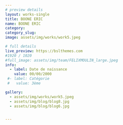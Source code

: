 ```yaml
---
# preview details
layout: works-single
title: BOONE ERIC
name: BOONE ERIC
category:  
category_slug: 
image: assets/img/works/work5.jpeg

# full details
live_preview: https://bslthemes.com
#1920 / 1020
#full_image: assets/img/team/FELIXMOULIN_large.jpeg
info:
  - label: Date de naissance
    value: 00/00/2000
 #- label: Catégorie 
 #   value: 3ème

gallery:
  - assets/img/works/work5.jpeg
  - assets/img/blog/blog8.jpg
  - assets/img/blog/blog6.jpg


---
```

